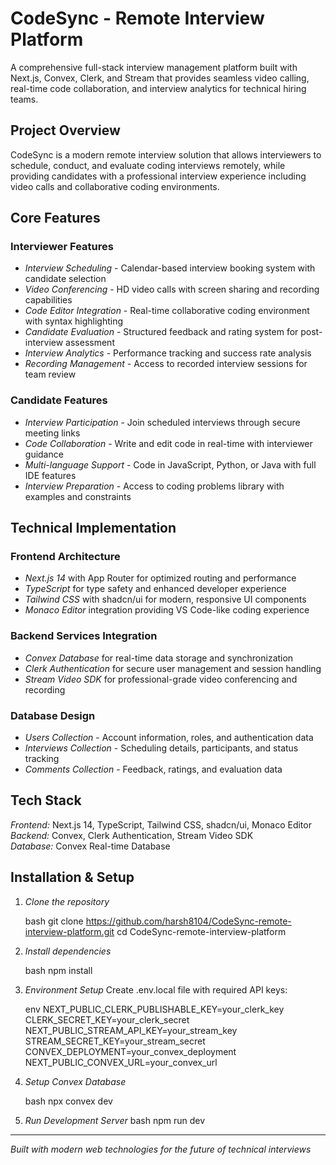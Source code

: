 # CodeSync - Remote Interview Platform

A comprehensive full-stack interview management platform built with Next.js, Convex, Clerk, and Stream that provides seamless video calling, real-time code collaboration, and interview analytics for technical hiring teams.

## Project Overview

CodeSync is a modern remote interview solution that allows interviewers to schedule, conduct, and evaluate coding interviews remotely, while providing candidates with a professional interview experience including video calls and collaborative coding environments.

## Core Features

### Interviewer Features

- *Interview Scheduling* - Calendar-based interview booking system with candidate selection
- *Video Conferencing* - HD video calls with screen sharing and recording capabilities
- *Code Editor Integration* - Real-time collaborative coding environment with syntax highlighting
- *Candidate Evaluation* - Structured feedback and rating system for post-interview assessment
- *Interview Analytics* - Performance tracking and success rate analysis
- *Recording Management* - Access to recorded interview sessions for team review

### Candidate Features

- *Interview Participation* - Join scheduled interviews through secure meeting links
- *Code Collaboration* - Write and edit code in real-time with interviewer guidance
- *Multi-language Support* - Code in JavaScript, Python, or Java with full IDE features
- *Interview Preparation* - Access to coding problems library with examples and constraints

## Technical Implementation

### Frontend Architecture

- *Next.js 14* with App Router for optimized routing and performance
- *TypeScript* for type safety and enhanced developer experience
- *Tailwind CSS* with shadcn/ui for modern, responsive UI components
- *Monaco Editor* integration providing VS Code-like coding experience

### Backend Services Integration

- *Convex Database* for real-time data storage and synchronization
- *Clerk Authentication* for secure user management and session handling
- *Stream Video SDK* for professional-grade video conferencing and recording

### Database Design

- *Users Collection* - Account information, roles, and authentication data
- *Interviews Collection* - Scheduling details, participants, and status tracking
- *Comments Collection* - Feedback, ratings, and evaluation data

## Tech Stack

*Frontend:* Next.js 14, TypeScript, Tailwind CSS, shadcn/ui, Monaco Editor  
*Backend:* Convex, Clerk Authentication, Stream Video SDK  
*Database:* Convex Real-time Database

## Installation & Setup

1. *Clone the repository*

   bash
   git clone https://github.com/harsh8104/CodeSync-remote-interview-platform.git
   cd CodeSync-remote-interview-platform
   

2. *Install dependencies*

   bash
   npm install
   

3. *Environment Setup*
   Create .env.local file with required API keys:

   env
   NEXT_PUBLIC_CLERK_PUBLISHABLE_KEY=your_clerk_key
   CLERK_SECRET_KEY=your_clerk_secret
   NEXT_PUBLIC_STREAM_API_KEY=your_stream_key
   STREAM_SECRET_KEY=your_stream_secret
   CONVEX_DEPLOYMENT=your_convex_deployment
   NEXT_PUBLIC_CONVEX_URL=your_convex_url
   

4. *Setup Convex Database*

   bash
   npx convex dev
   

5. *Run Development Server*
   bash
   npm run dev
   
---

*Built with modern web technologies for the future of technical interviews*
